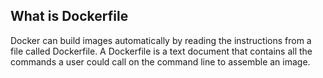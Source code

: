 

## What is Dockerfile

Docker can build images automatically by reading the instructions from a file called Dockerfile. A Dockerfile is a text document that contains all the commands a user could call on the command line to assemble an image.

